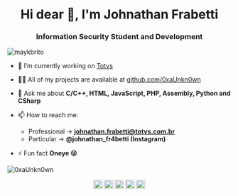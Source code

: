 <h1 align="center">Hi dear 👋, I'm Johnathan Frabetti</h1>
<h3 align="center">
Information Security Student and Development</h3>
<p align="left"> <img src="https://komarev.com/ghpvc/?username=maykbrito" alt="maykbrito" /> </p>

- 🔭 I’m currently working on [Totvs](https://github.com/totvs)

- 👨‍💻 All of my projects are available at [github.com/0xaUnkn0wn](https://github.com/0xaUnkn0wn)

- 💬 Ask me about **C/C++, HTML, JavaScript, PHP, Assembly, Python and CSharp**

- 📫 How to reach me:
    - Professional -> **johnathan.frabetti@totvs.com.br**
    - Particular -> **@johnathan_fr4betti (Instagram)**

- ⚡ Fun fact **Oneye 😜**

<p align="left">
<img src="https://github-readme-stats.vercel.app/api?username=0xaUnkn0wn&show_icons=true" alt="0xaUnkn0wn"/> 
</p>

<p align="center">
<a href="https://codepen.io/0xaUnkn0wn" target="blank"><img align="center" src="https://cdn.jsdelivr.net/npm/simple-icons@3.0.1/icons/codepen.svg" alt="0xaUnkn0wn" height="20" width="20" /></a>
<a href="https://www.linkedin.com/in/johnathan-frabetti-b04193207/" target="blank"><img align="center" src="https://cdn.jsdelivr.net/npm/simple-icons@3.0.1/icons/linkedin.svg" alt="0xaUnkn0wn" height="20" width="20" /></a>
<a href="https://pt.stackoverflow.com/users/130849/(mudar)" target="blank"><img align="center" src="https://cdn.jsdelivr.net/npm/simple-icons@3.0.1/icons/stackoverflow.svg" alt="pablopolito" height="20" width="20" /></a>
<a href="https://codesandbox.io/u/(mudar)" target="blank"><img align="center" src="https://cdn.jsdelivr.net/npm/simple-icons@3.0.1/icons/codesandbox.svg" alt="0xaUnkn0wn" height="20" width="20" /></a>
<a href="https://instagram.com/johnathan_fr4betti" target="blank"><img align="center" src="https://cdn.jsdelivr.net/npm/simple-icons@3.0.1/icons/instagram.svg" alt="0xaUnkn0wn" height="20" width="20" /></a>
</p>

<!--
**pablopolito/pablopolito** is a ✨ _special_ ✨ repository because its `README.md` (this file) appears on your GitHub profile.
-->
